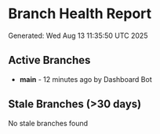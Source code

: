 # Branch Health Report
Generated: Wed Aug 13 11:35:50 UTC 2025

## Active Branches
- **main** - 12 minutes ago by Dashboard Bot

## Stale Branches (>30 days)
No stale branches found
